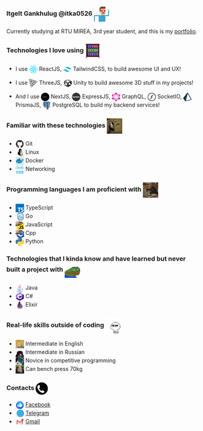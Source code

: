 ### Itgelt Gankhulug @itka0526 <img align="center" src="https://github.com/itka0526/itka0526/blob/main/programmer.gif" width="40" height="40"/>

Currently studying at RTU MIREA, 3rd year student, and this is my [portfolio](https://itka0526.github.io/portfolio/).

### Technologies I love using <img align="center" src="https://github.com/itka0526/itka0526/blob/main/bookcase.gif" width="40" height="40"/>

-   I use <img align="center" src="https://github.com/itka0526/itka0526/blob/main/react.png" width="22" height="22"/> ReactJS, <img align="center" src="https://github.com/itka0526/itka0526/blob/main/tailwindcss.png" width="22" height="22"/> TailwindCSS, to build awesome UI and UX!

-   I use <img align="center" src="https://github.com/itka0526/itka0526/blob/main/threejs.png" width="22" height="22"/> ThreeJS, <img align="center" src="https://github.com/itka0526/itka0526/blob/main/unity.png" width="22" height="22"/> Unity to build awesome 3D stuff in my projects!

-   And I use <img align="center" src="https://github.com/itka0526/itka0526/blob/main/nextjs.png" width="22" height="22"/> NextJS, <img align="center" src="https://github.com/itka0526/itka0526/blob/main/express.png" width="22" height="22"/> ExpressJS, <img align="center" src="https://github.com/itka0526/itka0526/blob/main/graphql.png" width="22" height="22"/> GraphQL, <img align="center" src="https://github.com/itka0526/itka0526/blob/main/socket-io.png" width="22" height="22"/> SocketIO, <img align="center" src="https://github.com/itka0526/itka0526/blob/main/prisma.png" width="22" height="22"/> PrismaJS, <img align="center" src="https://github.com/itka0526/itka0526/blob/main/postgresql.png" width="22" height="22"/> PostgreSQL to build my backend services!

### Familiar with these technologies <img align="center" src="https://github.com/itka0526/itka0526/blob/main/know.gif" width="40" height="40"/>

-   <img align="center" src="https://github.com/itka0526/itka0526/blob/main/git.gif" width="22" height="22"> Git
-   <img align="center" src="https://github.com/itka0526/itka0526/blob/main/linux.gif" width="22" height="22"> Linux
-   <img align="center" src="https://github.com/itka0526/itka0526/blob/main/docker.gif" width="22" height="22"> Docker
-   <img align="center" src="https://github.com/itka0526/itka0526/blob/main/cisco.png" width="22" height="22"> Networking

### Programming languages I am proficient with <img align="center" src="https://github.com/itka0526/itka0526/blob/main/coding.gif" width="40" height="40"/>

-   <img align="center" src="https://github.com/itka0526/itka0526/blob/main/typescript.png" width="22" height="22"> TypeScript
-   <img align="center" src="https://github.com/itka0526/itka0526/blob/main/go.gif" width="22" height="22"> Go
-   <img align="center" src="https://github.com/itka0526/itka0526/blob/main/javascript.gif" width="22" height="22"> JavaScript
-   <img align="center" src="https://github.com/itka0526/itka0526/blob/main/cpp.gif" width="22" height="22"> Cpp
-   <img align="center" src="https://github.com/itka0526/itka0526/blob/main/python.png" width="22" height="22"> Python

### Technologies that I kinda know and have learned but never built a project with <img align="center" src="https://github.com/itka0526/itka0526/blob/main/kinda.gif" width="40" height="40"/>

-   <img align="center" src="https://github.com/itka0526/itka0526/blob/main/java.png" width="22" height="22"> Java
-   <img align="center" src="https://github.com/itka0526/itka0526/blob/main/csharp.png" width="22" height="22"> C#
-   <img align="center" src="https://github.com/itka0526/itka0526/blob/main/elixir.png" width="22" height="22"> Elixir

### Real-life skills outside of coding <img align="center" src="https://github.com/itka0526/itka0526/blob/main/life.gif" width="40" height="40"/>

-   <img align="center" src="https://github.com/itka0526/itka0526/blob/main/english.gif" width="22" height="22"> Intermediate in English
-   <img align="center" src="https://github.com/itka0526/itka0526/blob/main/russian.gif" width="22" height="22"> Intermediate in Russian
-   <img align="center" src="https://github.com/itka0526/itka0526/blob/main/cp.gif" width="22" height="22"> Novice in competitive programming
-   <img align="center" src="https://github.com/itka0526/itka0526/blob/main/bench.gif" width="22" height="22"> Can bench press 70kg

### Contacts <img align="center" src="https://github.com/itka0526/itka0526/blob/main/call.gif" width="32" height="32"/>

-   <img align="center" src="https://github.com/itka0526/itka0526/blob/main/fb.gif" width="22" height="22"> [Facebook](https://www.facebook.com/itgeltultra/)
-   <img align="center" src="https://github.com/itka0526/itka0526/blob/main/tg.gif" width="22" height="22"> [Telegram](https://t.me/itka0526)
-   <img align="center" src="https://github.com/itka0526/itka0526/blob/main/email.gif" width="22" height="22"> [Gmail](mailto:itka0526@gmail.com)
